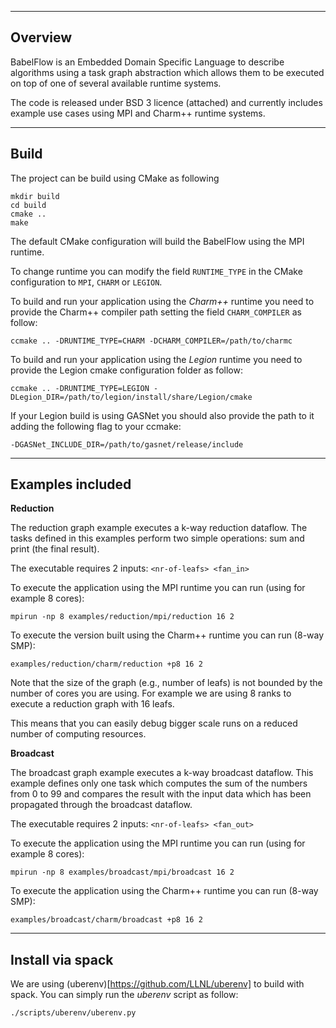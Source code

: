 
--------------------------------------
Overview
--------------------------------------

BabelFlow is an Embedded Domain Specific Language to describe algorithms 
using a task graph abstraction which allows them to be executed on top 
of one of several available runtime systems.

The code is released under BSD 3 licence (attached) and currently includes
example use cases using MPI and Charm++ runtime systems.

--------------------------------------
Build
--------------------------------------

The project can be build using CMake as following

```
mkdir build
cd build
cmake .. 
make
```

The default CMake configuration will build the BabelFlow using the MPI
runtime. 

To change runtime you can modify the field `RUNTIME_TYPE` in the CMake
configuration to `MPI`, `CHARM` or `LEGION`.

To build and run your application using the *Charm++* runtime you need to provide the Charm++ compiler path setting the field `CHARM_COMPILER` as follow:

`ccmake .. -DRUNTIME_TYPE=CHARM -DCHARM_COMPILER=/path/to/charmc`

To build and run your application using the *Legion* runtime you need to provide the Legion cmake configuration folder as follow:

`ccmake .. -DRUNTIME_TYPE=LEGION -DLegion_DIR=/path/to/legion/install/share/Legion/cmake`

If your Legion build is using GASNet you should also provide the path to it adding the following flag to your ccmake:

`-DGASNet_INCLUDE_DIR=/path/to/gasnet/release/include`

--------------------------------------
Examples included
--------------------------------------

**Reduction**

The reduction graph example executes a k-way reduction dataflow. 
The tasks defined in this examples perform two simple operations: sum and print (the final result).

The executable requires 2 inputs: `<nr-of-leafs> <fan_in>`

To execute the application using the MPI runtime you can run (using for example 8 cores):

`mpirun -np 8 examples/reduction/mpi/reduction 16 2`

To execute the version built using the Charm++ runtime you can run (8-way SMP):

`examples/reduction/charm/reduction +p8 16 2`

Note that the size of the graph (e.g., number of leafs) is not bounded by
the number of cores you are using. For example we are using 8 ranks to execute
a reduction graph with 16 leafs.

This means that you can easily debug bigger scale runs on a reduced number
of computing resources.

**Broadcast**

The broadcast graph example executes a k-way broadcast dataflow.
This example defines only one task which computes the sum of the numbers
from 0 to 99 and compares the result with the input data which has been
propagated through the broadcast dataflow.

The executable requires 2 inputs: `<nr-of-leafs> <fan_out>`

To execute the application using the MPI runtime you can run (using for example 8 cores):

`mpirun -np 8 examples/broadcast/mpi/broadcast 16 2`

To execute the application using the Charm++ runtime you can run (8-way SMP):

`examples/broadcast/charm/broadcast +p8 16 2`


--------------------------------------
Install via spack
--------------------------------------

We are using (uberenv)[https://github.com/LLNL/uberenv] to build with spack.
You can simply run the *uberenv* script as follow:

```
./scripts/uberenv/uberenv.py
```
